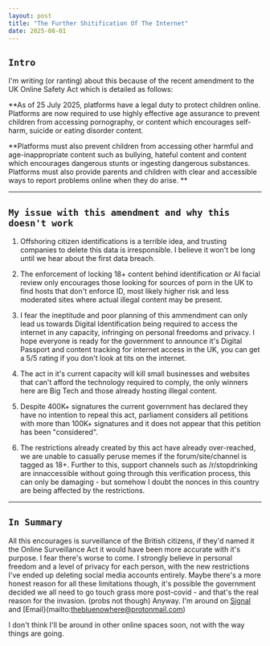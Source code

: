 ```yaml
---
layout: post
title: "The Further Shitification Of The Internet"
date: 2025-08-01
---
```


## `Intro`

I'm writing (or ranting) about this because of the recent amendment to the UK Online Safety Act which is detailed as follows: 

**As of 25 July 2025, platforms have a legal duty to protect children online. Platforms are now required to use highly effective age assurance to prevent children from accessing pornography, or content which encourages self-harm, suicide or eating disorder content.

**Platforms must also prevent children from accessing other harmful and age-inappropriate content such as bullying, hateful content and content which encourages dangerous stunts or ingesting dangerous substances. Platforms must also provide parents and children with clear and accessible ways to report problems online when they do arise. **

---

## `My issue with this amendment and why this doesn't work`

1. Offshoring citizen identifications is a terrible idea, and trusting companies to delete this data is irresponsible. I believe it won't be long until we hear about the first data breach. 

2. The enforcement of locking 18+ content behind identification or AI facial review only encourages those looking for sources of porn in the UK to find hosts that don't enforce ID, most likely higher risk and less moderated sites where actual illegal content may be present. 

3. I fear the ineptitude and poor planning of this ammendment can only lead us towards Digital Identification being required to access the internet in any capacity, infringing on personal freedoms and privacy. I hope everyone is ready for the government to announce it's Digital Passport and content tracking for internet access in the UK, you can get a 5/5 rating if you don't look at tits on the internet. 

4. The act in it's current capacity will kill small businesses and websites that can't afford the technology required to comply, the only winners here are Big Tech and those already hosting illegal content. 

5. Despite 400K+ signatures the current government has declared they have no intention to repeal this act, parliament considers all petitions with more than 100K+ signatures and it does not appear that this petition has been "considered". 

6. The restrictions already created by this act have already over-reached, we are unable to casually peruse memes if the forum/site/channel is tagged as 18+. Further to this, support channels such as /r/stopdrinking are innaccessible without going through this verification process, this can only be damaging - but somehow I doubt the nonces in this country are being affected by the restrictions. 

---

## `In Summary`

All this encourages is surveillance of the British citizens, if they'd named it the Online Surveillance Act it would have been more accurate with it's purpose. I fear there's worse to come. 
I strongly believe in personal freedom and a level of privacy for each person, with the new restrictions I've ended up deleting social media accounts entirely. Maybe there's a more honest reason for all these limitations though, it's possible the government decided we all need to go touch grass more post-covid - and that's the real reason for the invasion. (probs not though) 
Anyway. I'm around on [Signal](https://discord.com/channels/849531724042862593/1367233516064084039/1400843679312384052) and [Email}(mailto:thebluenowhere@protonmail.com)

I don't think I'll be around in other online spaces soon, not with the way things are going. 


